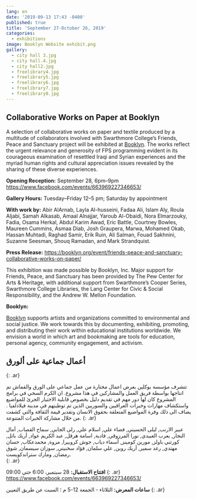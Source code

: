 ```yaml
---
lang: en
date: '2019-09-13 17:43 -0400'
published: true
title: 'September 27-October 26, 2019'
categories:
  - exhibitions
image: Booklyn Website exhibit.png
gallery:
  - city hall 3.jpg
  - city hall.4.jpg
  - city hall2.jpg
  - freelibrary4.jpg
  - freelibrary5.jpg
  - freelibrary6.jpg
  - freelibrary7.jpg
  - freelibrary8.jpg
---
```

## **Collaborative Works on Paper at Booklyn**


A selection of collaborative works on paper and textile produced by a multitude of collaborators involved with Swarthmore College’s Friends, Peace and Sanctuary project will be exhibited at [Booklyn](https://booklyn.org/event/friends-peace-and-sanctuary-collaborative-works-on-paper/). The works reflect the urgent relevance and generosity of FPS programming evident in its courageous examination of resettled Iraqi and Syrian experiences and the myriad human rights and cultural appreciation issues revealed by the sharing of these diverse experiences.  

**Opening Reception:** September 28, 6pm–9pm
https://www.facebook.com/events/663969227346653/

**Gallery Hours:** Tuesday–Friday 12–5 pm; Saturday by appointment

**With work by:** Abir AlArnab, Layla Al-husseini, Fadaa Ali, Islam Aly, Roula Aljabi, Samah Alkasab, Amaal Alnajjar, Yaroub Al-Obaidi, Nora Elmarzouky, Fadia, Osama Herkal, Abdul Karim Awad, Eric Battle, Courtney Bowles, Maureen Cummins, Asmaa Diab, Josh Graupera, Marwa, Mohamed Okab, Hassan Muhtadi, Raghad Samir, Erik Ruin, Ali Salman, Fouad Sakhnini, Suzanne Seesman, Shouq Ramadan, and Mark Strandquist.

**Press Release:** https://booklyn.org/event/friends-peace-and-sanctuary-collaborative-works-on-paper/

This exhibition was made possible by Booklyn, Inc. Major support for Friends, Peace, and Sanctuary has been provided by The Pew Center for Arts & Heritage, with additional support from Swarthmore’s Cooper Series, Swarthmore College Libraries, the Lang Center for Civic & Social Responsibility, and the Andrew W. Mellon Foundation.


**Booklyn:**

[Booklyn](https://booklyn.org) supports artists and organizations committed to environmental and social justice. We work towards this by documenting, exhibiting, promoting, and distributing their work within educational institutions worldwide. We envision a world in which art and bookmaking are tools for education, personal agency, community engagement, and activism.

## **أعمال جماعية على ألورق**
{: .ar}


تتشرف مؤسسة بوكلين بعرض اعمال مختارة من عمل جماعي على الورق والقماش تم انتاجها بواسطة فريق العمل والمشاركين في هذا مشروع. ان الكرم السخي في برامج المشروع كان لها دور مهم في تقديم دليل بخصوص قابلية الاختيار الجرئ للمواضيع واستكشاف مهارات  وخبرات العراقيين والسوريين الذين تم توطينهم في مدينة فيلادلفيا . يضاف الى ذلك وفرة المواضيع المتعلقة بحقوق الانسان وتقدير قيمة الثقافة والتي كشفت من خلال مشاركة الخبرات المتنوعة.
{: .ar}


عبير الارنب, ليلى الحسيني, فضاء علي, اسلام علي, رلى الجابي, سماح القصاب, أمال النجار, يعرب العبيدي, نورا المرزوقي, فادية, اسامة هرقل, عبد الكريم عواد, أريك باتل, كورتني باولز, مورين كومينز, أسماء دياب, جوش كروبيرا, مروة, محمدعكاب, حسان مهتدي, رغد سمير, أريك روين, علي سلمان, فؤاد سخنيني, سوزان سيسمان, شوق رمضان, ومارك ستراندكويست.  
{: .ar}

 
 
**افتتاح الاستقبال:** 28 سبتمبر، 6:00 حتي 09:00
{: .ar}
https://www.facebook.com/events/663969227346653/


**ساعات المعرض:** الثلاثاء - الجمعة 12-5 م ؛ السبت عن طريق التعيين
{: .ar}